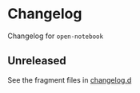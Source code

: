 <!-- markdownlint-disable MD024 -->
<!-- markdownlint-disable MD013 -->
<!-- prettier-ignore-start -->
# Changelog

Changelog for `open-notebook`

## Unreleased

[changelog.d]: https://github.com/wpk-nist-gov/open-notebook

See the fragment files in [changelog.d]
<!-- prettier-ignore-end -->

<!-- markdownlint-enable MD013 -->

<!-- scriv-insert-here -->
